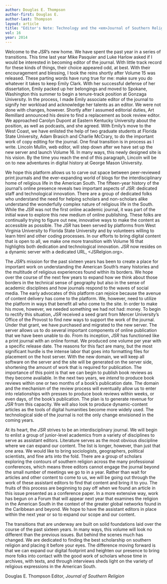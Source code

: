 ```yaml
---
author: Douglas E. Thompson
author-first: Douglas E.
author-last: Thompson
layout: article
title: "Editor's Note: Technology and the <em>Journal of Southern Religion</em>"
vol: 16
year: 2014
---
```


Welcome to the *JSR*’s new home. We have spent the past year in a series of transitions. This time last year Mike Pasquier and Luke Harlow asked if I would be interested in becoming editor of the journal. With little track record for these kinds of things, their choice appeared odd, at best. With their encouragement and blessing, I took the reins shortly after Volume 15 was released. These parting words have rung true for me: make sure you do whatever it takes to keep Emily Clark. With her successful defense of her dissertation, Emily packed up her belongings and moved to Spokane, Washington this summer to begin a tenure-track position at Gonzaga University. In the process, I made Emily associate editor of the journal to signify her workload and acknowledge her talents as an editor. We were not done with changes, however. Shortly after I assumed editorial duties, Art Remillard announced his desire to find a replacement as book review editor. We approached Carolyn Dupont at Eastern Kentucky University about the position, as well as podcasts, and she agreed. With Emily’s move to the West Coast, we have enlisted the help of two graduate students at Florida State University, Adam Brasich and Charlie McCrary, to do the important work of copy editing for the journal. One final transition is in process as I write. Lincoln Mullin, web editor, will step down after we have set up the new server and launch Volume 16. In many ways, this newly designed site is his vision. By the time you reach the end of this paragraph, Lincoln will be on to new adventures in digital history at George Mason University. 

We hope this platform allows us to carve out space between peer-reviewed print journals and the ever-expanding world of blogs for the interdisciplinary home of religious life in the American South. The fifteen-year history of the journal’s online presence reveals two important aspects of *JSR*: dedicated staff and technological innovation. There are a group of dedicated folks who understand the need for helping scholars and non-scholars alike understand the wonderfully complex nature of religious life in the South. While the *JSR* was not the first online academic journal, it was part of the initial wave to explore this new medium of online publishing.  These folks are continually trying to figure out new, innovative ways to make the content as accessible as possible. The *JSR* has been served by platforms from West Virginia University to Florida State University and by volunteers willing to learn html and other coding processes. In our efforts to bring digital content that is open to all, we make one more transition with Volume 16 that highlights both dedication and technological innovation. *JSR* now resides on a dynamic server with a dedicated URL, <JSRelgion.org>. 


The *JSR*’s mission for the past sixteen years has been to create a place for important work on understanding the American South’s many histories and the multitude of religious experiences found within its borders. We hope over the course of the next few years to expand how we think about those borders in the technical sense of geography but also in the sense of academic disciplines and how journals respond to the waves of social media.  The early advocates of this platform can rejoice because the avenue of content delivery has come to the platform. We, however, need to utilize the platform in ways that benefit all who come to the site. In order to make his move, however, we needed something we had not had: money. To begin to rectify this situation, *JSR* received a seed grant from Mercer University’s Office of the Provost to find new ways to support the work of the journal. Under that grant, we have purchased and migrated to the new server. The server allows us to do several important components of online publication that we have been unable to do. From its inception, *JSR* has functioned like a print journal with an online format. We produced one volume per year with a specific release date. The reasons for this fact are many, but the most significant hurdle is the intense labor that goes into formatting files for placement on the host server. With the new domain, we will keep all software on the server and the site will be generated on the server side, shortening the amount of work that is required for publication. The importance of this point is that we can begin to publish book reviews as they become available. In the next two years, we *intend* to produce book reviews within one or two months of a book’s publication date. The domain and the mechanism of the review process will eventually allow us to enter into relationships with presses to produce book reviews within weeks, or even days, of the book’s publication. The plan is to generate revenue for *JSR* from this capacity. We will also look to produce dynamic-content articles as the tools of digital humanities become more widely used. The technological side of the journal is not the only change envisioned in the coming years.

At its heart, the *JSR* strives to be an interdisciplinary journal. We will begin to enlist a group of junior-level academics from a variety of disciplines to serve as assistant editors. Literature serves as the most obvious discipline where we can expand our content. The list is longer, however, than just that one area. We would like to bring sociologists, geographers, political scientists, and fine arts into the fold. There are a group of scholars exploring the contours of southern religion across the many professional conferences, which means three editors cannot engage the journal beyond the small number of meetings we go to in a year. Rather than wait for articles and other content to come to us, we will be going out through the work of these assistant editors to find that content and bring it to you.  The fruits of this process are beginning to pay off when we found an article in this issue presented as a conference paper. In a more extensive way, work has begun on a Forum that will appear next year that examines the religion in the American South in the context of the greater global networks found in the Caribbean and beyond. We hope to have the assistant editors in place within the next year or so to expand our scope and our content.

The transitions that are underway are built on solid foundations laid over the course of the past sixteen years. In many ways, this volume will look no different than the previous issues. But behind the scenes much has changed. We are dedicated to finding the best scholarship on southern religion and placing it before your eyes. The difference moving forward is that we can expand our digital footprint and heighten our presence to bring more folks into contact with the good work of scholars whose time in archives, with texts, and through interviews sheds light on the variety of religious expressions in the American South.  

Douglas E. Thompson
Editor, *Journal of Southern Religion*
